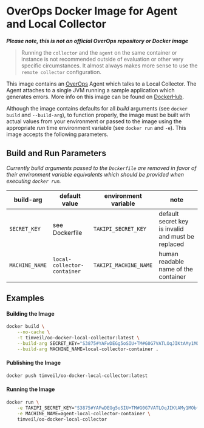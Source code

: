# OverOps Docker Image for Agent and Local Collector

__*Please note, this is not an official OverOps repository or Docker image*__

> Running the `collector` and the `agent` on the same container or instance is not recommended outside of evaluation or other very specific circumstances.  It almost always makes more sense to use the `remote collector` configuration.

This image contains an [OverOps](http://www.overops.com) Agent which talks to a Local Collector.  The Agent attaches to a single JVM running a sample application which generates errors.  More info on this image can be found on [DockerHub](https://hub.docker.com/r/timveil/oo-docker-local-collector/).

Although the image contains defaults for all *build* arguments (see `docker build` and `--build-arg`), to function properly, the image must be built with actual values from your environment or passed to the image using the appropriate *run* time environment variable (see `docker run` and `-e`).  This image accepts the following parameters.

## Build and Run Parameters

*Currently build arguments passed to the `Dockerfile` are removed in favor of their environment variable equivalents which should be provided when executing `docker run`.*

| build-arg | default value | environment variable | note |
| --- | --- | --- | --- |
| `SECRET_KEY` | see Dockerfile | `TAKIPI_SECRET_KEY` | default secret key is invalid and must be replaced |
| `MACHINE_NAME` | `local-collector-container` | `TAKIPI_MACHINE_NAME` | human readable name of the container |


## Examples

#### Building the Image

```bash
docker build \
    --no-cache \
    -t timveil/oo-docker-local-collector:latest \
    --build-arg SECRET_KEY="S3875#YAFwDEGg5oSIU+TM#G0G7VATLOqJIKtAMy1MObfFINaQmVT5hGYLQ+cpPuq4=#87a1" \
    --build-arg MACHINE_NAME=local-collector-container .
```

#### Publishing the Image

```bash
docker push timveil/oo-docker-local-collector:latest
```

#### Running the Image

```bash
docker run \
    -e TAKIPI_SECRET_KEY="S3875#YAFwDEGg5oSIU+TM#G0G7VATLOqJIKtAMy1MObfFINaQmVT5hGYLQ+cpPuq4=#87a1" \
    -e MACHINE_NAME=agent-local-collector-container \
    timveil/oo-docker-local-collector
```